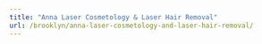 ```yaml
---
title: "Anna Laser Cosmetology & Laser Hair Removal"
url: /brooklyn/anna-laser-cosmetology-and-laser-hair-removal/
---
```

